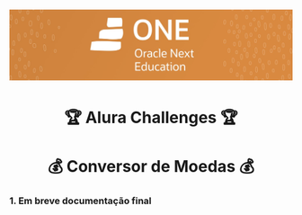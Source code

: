 
<h1>
<img src="1.jpeg" />
</h1>
<h1 align="center">🏆 Alura Challenges 🏆</h1>
<h1 align="center">💰 Conversor de Moedas 💰</h1>


<h3>1. Em breve documentação final</h3> 
